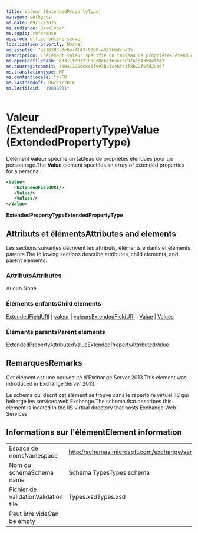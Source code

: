 ```yaml
---
title: Valeur (ExtendedPropertyType)
manager: sethgros
ms.date: 09/17/2015
ms.audience: Developer
ms.topic: reference
ms.prod: office-online-server
localization_priority: Normal
ms.assetid: 7a210393-0e8e-4f43-9360-4512b6dcba35
description: L’élément valeur spécifie un tableau de propriétés étendues pour un personnage.
ms.openlocfilehash: 63311fd03218a0d0e61f6aecc897a1543594f143
ms.sourcegitcommit: 34041125dc8c5f993b21cebfc4f8b72f0fd2cb6f
ms.translationtype: MT
ms.contentlocale: fr-FR
ms.lasthandoff: 06/11/2018
ms.locfileid: "19838991"
---
```

# <a name="value-extendedpropertytype"></a><span data-ttu-id="16c64-103">Valeur (ExtendedPropertyType)</span><span class="sxs-lookup"><span data-stu-id="16c64-103">Value (ExtendedPropertyType)</span></span>

<span data-ttu-id="16c64-104">L’élément **valeur** spécifie un tableau de propriétés étendues pour un personnage.</span><span class="sxs-lookup"><span data-stu-id="16c64-104">The **Value** element specifies an array of extended properties for a persona.</span></span> 
  
```XML
<Value>
   <ExtendedFieldURI/>
   <Value/>
   <Values/>
</Value>
```

<span data-ttu-id="16c64-105">**ExtendedPropertyType**</span><span class="sxs-lookup"><span data-stu-id="16c64-105">**ExtendedPropertyType**</span></span>

## <a name="attributes-and-elements"></a><span data-ttu-id="16c64-106">Attributs et éléments</span><span class="sxs-lookup"><span data-stu-id="16c64-106">Attributes and elements</span></span>

<span data-ttu-id="16c64-107">Les sections suivantes décrivent les attributs, éléments enfants et éléments parents.</span><span class="sxs-lookup"><span data-stu-id="16c64-107">The following sections describe attributes, child elements, and parent elements.</span></span>
  
### <a name="attributes"></a><span data-ttu-id="16c64-108">Attributs</span><span class="sxs-lookup"><span data-stu-id="16c64-108">Attributes</span></span>

<span data-ttu-id="16c64-109">Aucun.</span><span class="sxs-lookup"><span data-stu-id="16c64-109">None.</span></span>
  
### <a name="child-elements"></a><span data-ttu-id="16c64-110">Éléments enfants</span><span class="sxs-lookup"><span data-stu-id="16c64-110">Child elements</span></span>

<span data-ttu-id="16c64-111">[ExtendedFieldURI](extendedfielduri.md) | [valeur](value.md) | [valeurs](values.md)</span><span class="sxs-lookup"><span data-stu-id="16c64-111">[ExtendedFieldURI](extendedfielduri.md) | [Value](value.md) | [Values](values.md)</span></span>
  
### <a name="parent-elements"></a><span data-ttu-id="16c64-112">Éléments parents</span><span class="sxs-lookup"><span data-stu-id="16c64-112">Parent elements</span></span>

[<span data-ttu-id="16c64-113">ExtendedPropertyAttributedValue</span><span class="sxs-lookup"><span data-stu-id="16c64-113">ExtendedPropertyAttributedValue</span></span>](extendedpropertyattributedvalue.md)
  
## <a name="remarks"></a><span data-ttu-id="16c64-114">Remarques</span><span class="sxs-lookup"><span data-stu-id="16c64-114">Remarks</span></span>

<span data-ttu-id="16c64-115">Cet élément est une nouveauté d'Exchange Server 2013.</span><span class="sxs-lookup"><span data-stu-id="16c64-115">This element was introduced in Exchange Server 2013.</span></span>
  
<span data-ttu-id="16c64-116">Le schéma qui décrit cet élément se trouve dans le répertoire virtuel IIS qui héberge les services web Exchange.</span><span class="sxs-lookup"><span data-stu-id="16c64-116">The schema that describes this element is located in the IIS virtual directory that hosts Exchange Web Services.</span></span>
  
## <a name="element-information"></a><span data-ttu-id="16c64-117">Informations sur l'élément</span><span class="sxs-lookup"><span data-stu-id="16c64-117">Element information</span></span>

|||
|:-----|:-----|
|<span data-ttu-id="16c64-118">Espace de noms</span><span class="sxs-lookup"><span data-stu-id="16c64-118">Namespace</span></span>  <br/> |http://schemas.microsoft.com/exchange/services/2006/types  <br/> |
|<span data-ttu-id="16c64-119">Nom du schéma</span><span class="sxs-lookup"><span data-stu-id="16c64-119">Schema name</span></span>  <br/> |<span data-ttu-id="16c64-120">Schéma Types</span><span class="sxs-lookup"><span data-stu-id="16c64-120">Types schema</span></span>  <br/> |
|<span data-ttu-id="16c64-121">Fichier de validation</span><span class="sxs-lookup"><span data-stu-id="16c64-121">Validation file</span></span>  <br/> |<span data-ttu-id="16c64-122">Types.xsd</span><span class="sxs-lookup"><span data-stu-id="16c64-122">Types.xsd</span></span>  <br/> |
|<span data-ttu-id="16c64-123">Peut être vide</span><span class="sxs-lookup"><span data-stu-id="16c64-123">Can be empty</span></span>  <br/> ||
   

